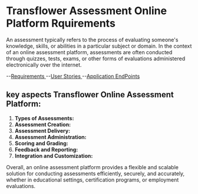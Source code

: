 # Transflower Assessment Online Platform Rquirements

 An assessment typically refers to the process of evaluating someone's knowledge, skills, or abilities in a particular subject or domain. In the context of an online assessment platform, assessments are often conducted through quizzes, tests, exams, or other forms of evaluations administered electronically over the internet.

 --<a href="./Documentation/assessmentscenarios.md">Requirements </a>
 --<a href="./Documentation/productbacklog.md">User Stories </a>
--<a href="./Documentation/assessmentendpoints.md">Application EndPoints </a>

## key aspects Transflower Online Assessment Platform:

1. **Types of Assessments:**
2. **Assessment Creation:**
3. **Assessment Delivery:**
4. **Assessment Administration:**
5. **Scoring and Grading:**
6. **Feedback and Reporting:**
7. **Integration and Customization:**

Overall, an online assessment platform provides a flexible and scalable solution for conducting assessments efficiently, securely, and accurately, whether in educational settings, certification programs, or employment evaluations.